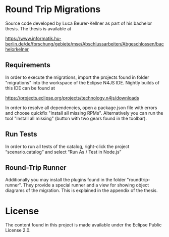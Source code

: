 # Round Trip Migrations

Source code developed by Luca Beurer-Kellner as part of his bachelor thesis.
The thesis is available at

https://www.informatik.hu-berlin.de/de/forschung/gebiete/mse/Abschlussarbeiten/Abgeschlossen/bachelorkelner

## Requirements

In order to execute the migrations, import the projects found in folder "migrations" into the workspace of the Eclipse N4JS IDE. Nightly builds of this IDE can be found at 

https://projects.eclipse.org/projects/technology.n4js/downloads

In order to resolve all dependencies, open a package.json file with errors and choose quickfix "Install all missing RPMs". Alternatively you can run the tool "Install all missing" (button with two gears found in the toolbar).

## Run Tests

In order to run all tests of the catalog, right-click the project “scenario.catalog” and select “Run As / Test in Node.js”

## Round-Trip Runner

Additionally you may install the plugins found in the folder "roundtrip-runner". They provide a special runner and a view for showing object diagrams of the migration. This is explained in the appendix of the thesis.

# License

The content found in this project is made available under the Eclipse Public License 2.0.
